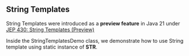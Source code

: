 ## String Templates
String Templates were introduced as a <b>preview feature</b> in Java 21 under [JEP 430: String Templates (Preview)](https://openjdk.org/jeps/430)

Inside the StringTemplatesDemo class, we demonstrate how to
use String template using static instance of **STR**.